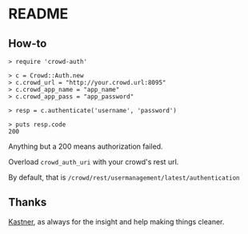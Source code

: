 # README

## How-to

    > require 'crowd-auth'
    
    > c = Crowd::Auth.new
    > c.crowd_url = "http://your.crowd.url:8095"
    > c.crowd_app_name = "app_name"
    > c.crowd_app_pass = "app_password"
    
    > resp = c.authenticate('username', 'password')
    
    > puts resp.code
    200
    
Anything but a 200 means authorization failed.

Overload `crowd_auth_uri` with your crowd's rest url.

By default, that is `/crowd/rest/usermanagement/latest/authentication`

## Thanks

[Kastner](http://metaatem.net "Kastner"), as always for the insight and help making things cleaner.
